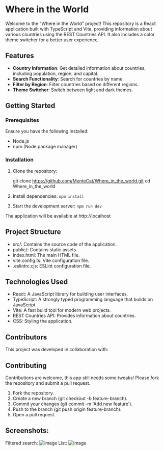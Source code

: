 # Where in the World

Welcome to the "Where in the World" project! This repository is a React application built with TypeScript and Vite, providing information about various countries using the REST Countries API. It also includes a color theme switcher for a better user experience.

## Features

- **Country Information**: Get detailed information about countries, including population, region, and capital.
- **Search Functionality**: Search for countries by name.
- **Filter by Region**: Filter countries based on different regions.
- **Theme Switcher**: Switch between light and dark themes.

## Getting Started

### Prerequisites

Ensure you have the following installed:

- Node.js
- npm (Node package manager)

### Installation

1. Clone the repository:
   
   git clone https://github.com/MenteCat/Where_in_the_world.git
   cd Where_in_the_world
   
2. Install dependencies:
   `npm install`
   
3. Start the development server:
   `npm run dev`

The application will be available at http://localhost

## Project Structure

- src/: Contains the source code of the application.
- public/: Contains static assets.
- index.html: The main HTML file.
- vite.config.ts: Vite configuration file.
- .eslintrc.cjs: ESLint configuration file.

## Technologies Used

- React: A JavaScript library for building user interfaces.
- TypeScript: A strongly typed programming language that builds on JavaScript.
- Vite: A fast build tool for modern web projects.
- REST Countries API: Provides information about countries.
- CSS: Styling the application.

## Contributors

This project was developed in collaboration with:

## Contributing
Contributions are welcome, this app still needs some tweaks! Please fork the repository and submit a pull request.

1. Fork the repository.
2. Create a new branch (git checkout -b feature-branch).
3. Commit your changes (git commit -m 'Add new feature').
4. Push to the branch (git push origin feature-branch).
5. Open a pull request.

## Screenshots: 

Filtered search: ![image](https://github.com/MenteCat/Where_in_the_world/assets/63736914/ab77a2a0-43d2-44ee-9125-c6aea6bf7f5a)
List: ![image](https://github.com/MenteCat/Where_in_the_world/assets/63736914/3bee1df7-8f6f-4e0e-8067-fc97dd00efea)



